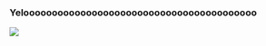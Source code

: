 ### Yelooooooooooooooooooooooooooooooooooooooooo

<!--
**AdheelAhmed-D3CD/AdheelAhmed-D3CD** is a ✨ _special_ ✨ repository because its `README.md` (this file) appears on your GitHub profile.

Here are some ideas to get you started:

- 🔭 I’m currently working on ...
- 🌱 I’m currently learning ...
- 👯 I’m looking to collaborate on ...
- 🤔 I’m looking for help with ...
- 💬 Ask me about ...
- 📫 How to reach me: ...
- 😄 Pronouns: ...
- ⚡ Fun fact: ...
-->
<img src="https://github-readme-stats.vercel.app/api?username=AdheelAhmed-D3CD&&show_icons=true&title_color=ffffff&icon_color=bb2acf&text_color=daf7dc&bg_color=151515">

